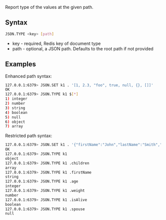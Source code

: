 Report type of the values at the given path.

## Syntax

```bash
JSON.TYPE <key> [path]
```

* key - required, Redis key of document type
* path - optional, a JSON path. Defaults to the root path if not provided

## Examples

Enhanced path syntax:

```bash
127.0.0.1:6379> JSON.SET k1 . '[1, 2.3, "foo", true, null, {}, []]'
OK
127.0.0.1:6379> JSON.TYPE k1 $[*]
1) integer
2) number
3) string
4) boolean
5) null
6) object
7) array
```

Restricted path syntax:

```bash
127.0.0.1:6379> JSON.SET k1 . '{"firstName":"John","lastName":"Smith","age":27,"weight":135.25,"isAlive":true,"address":{"street":"21 2nd Street","city":"New York","state":"NY","zipcode":"10021-3100"},"phoneNumbers":[{"type":"home","number":"212 555-1234"},{"type":"office","number":"646 555-4567"}],"children":[],"spouse":null}'
OK
127.0.0.1:6379> JSON.TYPE k1
object
127.0.0.1:6379> JSON.TYPE k1 .children
array
127.0.0.1:6379> JSON.TYPE k1 .firstName
string
127.0.0.1:6379> JSON.TYPE k1 .age
integer
127.0.0.1:6379> JSON.TYPE k1 .weight
number
127.0.0.1:6379> JSON.TYPE k1 .isAlive
boolean
127.0.0.1:6379> JSON.TYPE k1 .spouse
null
```
